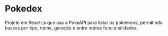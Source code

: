 # Pokedex

Projeto em React-js que usa a PokeAPI para listar os pokemons, permitindo buscas por tipo, nome, geração e entre outras funcionalidades.
